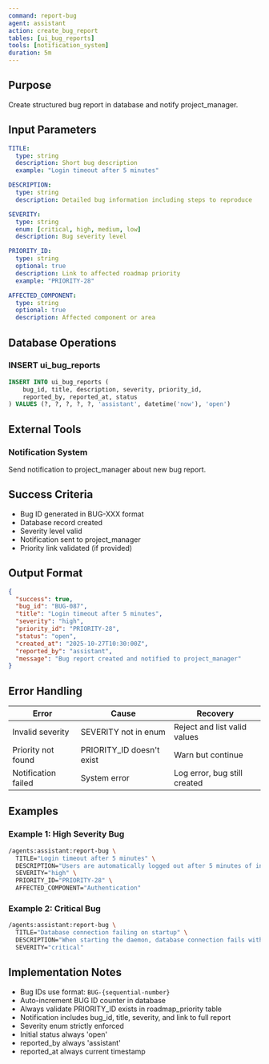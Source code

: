 ```yaml
---
command: report-bug
agent: assistant
action: create_bug_report
tables: [ui_bug_reports]
tools: [notification_system]
duration: 5m
---
```


## Purpose

Create structured bug report in database and notify project_manager.

## Input Parameters

```yaml
TITLE:
  type: string
  description: Short bug description
  example: "Login timeout after 5 minutes"

DESCRIPTION:
  type: string
  description: Detailed bug information including steps to reproduce

SEVERITY:
  type: string
  enum: [critical, high, medium, low]
  description: Bug severity level

PRIORITY_ID:
  type: string
  optional: true
  description: Link to affected roadmap priority
  example: "PRIORITY-28"

AFFECTED_COMPONENT:
  type: string
  optional: true
  description: Affected component or area
```

## Database Operations

### INSERT ui_bug_reports

```sql
INSERT INTO ui_bug_reports (
    bug_id, title, description, severity, priority_id,
    reported_by, reported_at, status
) VALUES (?, ?, ?, ?, ?, 'assistant', datetime('now'), 'open')
```

## External Tools

### Notification System

Send notification to project_manager about new bug report.

## Success Criteria

- Bug ID generated in BUG-XXX format
- Database record created
- Severity level valid
- Notification sent to project_manager
- Priority link validated (if provided)

## Output Format

```json
{
  "success": true,
  "bug_id": "BUG-087",
  "title": "Login timeout after 5 minutes",
  "severity": "high",
  "priority_id": "PRIORITY-28",
  "status": "open",
  "created_at": "2025-10-27T10:30:00Z",
  "reported_by": "assistant",
  "message": "Bug report created and notified to project_manager"
}
```

## Error Handling

| Error | Cause | Recovery |
|-------|-------|----------|
| Invalid severity | SEVERITY not in enum | Reject and list valid values |
| Priority not found | PRIORITY_ID doesn't exist | Warn but continue |
| Notification failed | System error | Log error, bug still created |

## Examples

### Example 1: High Severity Bug

```bash
/agents:assistant:report-bug \
  TITLE="Login timeout after 5 minutes" \
  DESCRIPTION="Users are automatically logged out after 5 minutes of inactivity. Expected behavior: session should persist for 24 hours." \
  SEVERITY="high" \
  PRIORITY_ID="PRIORITY-28" \
  AFFECTED_COMPONENT="Authentication"
```

### Example 2: Critical Bug

```bash
/agents:assistant:report-bug \
  TITLE="Database connection failing on startup" \
  DESCRIPTION="When starting the daemon, database connection fails with 'too many connections' error. Affects all agents." \
  SEVERITY="critical"
```

## Implementation Notes

- Bug IDs use format: `BUG-{sequential-number}`
- Auto-increment BUG ID counter in database
- Always validate PRIORITY_ID exists in roadmap_priority table
- Notification includes bug_id, title, severity, and link to full report
- Severity enum strictly enforced
- Initial status always 'open'
- reported_by always 'assistant'
- reported_at always current timestamp
